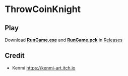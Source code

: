 # ThrowCoinKnight

## Play
Download **[RunGame.exe](#)** and **[RunGame.pck](#)** in [Releases](#)

## Credit
- Kenmi https://kenmi-art.itch.io
